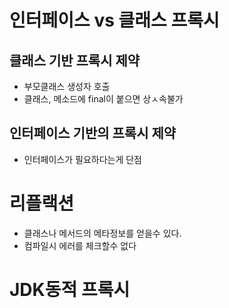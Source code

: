 # 인터페이스 vs 클래스 프록시
## 클래스 기반 프록시 제약
- 부모클래스 생성자 호출
- 클래스, 메소드에 final이 붙으면 상ㅅ속불가
## 인터페이스 기반의 프록시 제약
- 인터페이스가 필요하다는게 단점

# 리플랙션
- 클래스나 메서드의 메타정보를 얻을수 있다.
- 컴파일시 에러를 체크할수 없다

# JDK동적 프록시 